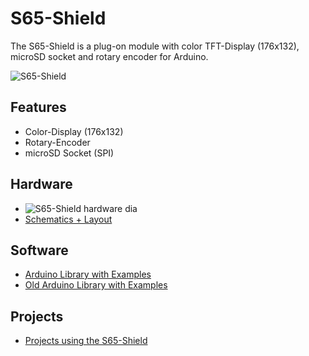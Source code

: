 # S65-Shield
The S65-Shield is a plug-on module with color TFT-Display (176x132), microSD socket and rotary encoder for Arduino.

![S65-Shield](https://raw.github.com/watterott/S65-Shield/master/img/s65-shield.jpg)


## Features
* Color-Display (176x132)
* Rotary-Encoder
* microSD Socket (SPI)


## Hardware
* ![S65-Shield hardware dia](https://raw.github.com/watterott/S65-Shield/master/img/hw_dia.png)
* [Schematics + Layout](https://github.com/watterott/S65-Shield/tree/master/pcb)


## Software
* [Arduino Library with Examples](https://github.com/watterott/Arduino-Libs)
* [Old Arduino Library with Examples](https://github.com/watterott/S65-Shield/tree/da4eeeb2683e48dbeafd6923b010ca1eb41107df/src)


## Projects
* [Projects using the S65-Shield](https://github.com/watterott/S65-Shield/blob/master/Projects.md)
